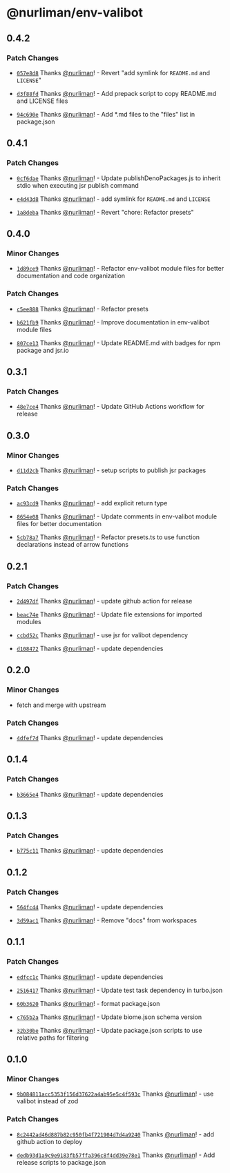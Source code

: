 # @nurliman/env-valibot

## 0.4.2

### Patch Changes

- [`057e8d8`](https://github.com/nurliman/env-valibot/commit/057e8d8257265a59b1a05bf6aaeedf84fc5aa758) Thanks [@nurliman](https://github.com/nurliman)! - Revert "add symlink for `README.md` and `LICENSE`"

- [`d3f88fd`](https://github.com/nurliman/env-valibot/commit/d3f88fdb1d70ee83f01626b9866b0d520d1bdbab) Thanks [@nurliman](https://github.com/nurliman)! - Add prepack script to copy README.md and LICENSE files

- [`94c690e`](https://github.com/nurliman/env-valibot/commit/94c690e8084569918155c9e49595ec352ab469f5) Thanks [@nurliman](https://github.com/nurliman)! - Add \*.md files to the "files" list in package.json

## 0.4.1

### Patch Changes

- [`0cf6dae`](https://github.com/nurliman/env-valibot/commit/0cf6daeafaf67f0a5848744d9193c4cc7833300c) Thanks [@nurliman](https://github.com/nurliman)! - Update publishDenoPackages.js to inherit stdio when executing jsr publish command

- [`e4d43d8`](https://github.com/nurliman/env-valibot/commit/e4d43d8e2aa8f6387d45dd48e13354c988ec66a5) Thanks [@nurliman](https://github.com/nurliman)! - add symlink for `README.md` and `LICENSE`

- [`1a8deba`](https://github.com/nurliman/env-valibot/commit/1a8debaa942a98a131cfb98e0501fd0a75c99e4e) Thanks [@nurliman](https://github.com/nurliman)! - Revert "chore: Refactor presets"

## 0.4.0

### Minor Changes

- [`1d89ce9`](https://github.com/nurliman/env-valibot/commit/1d89ce929f9f7dc01c0788141c69cf0ba6d54df4) Thanks [@nurliman](https://github.com/nurliman)! - Refactor env-valibot module files for better documentation and code organization

### Patch Changes

- [`c5ee888`](https://github.com/nurliman/env-valibot/commit/c5ee888f81001f2cba0ef99b7a9a62e602388fc5) Thanks [@nurliman](https://github.com/nurliman)! - Refactor presets

- [`b621fb9`](https://github.com/nurliman/env-valibot/commit/b621fb9afccf3c7de6f82aa36505dd10d71b6052) Thanks [@nurliman](https://github.com/nurliman)! - Improve documentation in env-valibot module files

- [`807ce13`](https://github.com/nurliman/env-valibot/commit/807ce138b40eb915b8015e1507624be216cf2dca) Thanks [@nurliman](https://github.com/nurliman)! - Update README.md with badges for npm package and jsr.io

## 0.3.1

### Patch Changes

- [`48e7ce4`](https://github.com/nurliman/env-valibot/commit/48e7ce4ea6454f456c42694bfd0e0bd2146a5d49) Thanks [@nurliman](https://github.com/nurliman)! - Update GitHub Actions workflow for release

## 0.3.0

### Minor Changes

- [`d11d2cb`](https://github.com/nurliman/env-valibot/commit/d11d2cb5c6e111e7d6bd23b2b8467cc091c21010) Thanks [@nurliman](https://github.com/nurliman)! - setup scripts to publish jsr packages

### Patch Changes

- [`ac93cd9`](https://github.com/nurliman/env-valibot/commit/ac93cd90b38fcc0fd946faf78f937d80c155ed39) Thanks [@nurliman](https://github.com/nurliman)! - add explicit return type

- [`8654e08`](https://github.com/nurliman/env-valibot/commit/8654e08fa4f755c63bb81b1fe5899c79ecf5e198) Thanks [@nurliman](https://github.com/nurliman)! - Update comments in env-valibot module files for better documentation

- [`5cb78a7`](https://github.com/nurliman/env-valibot/commit/5cb78a7c9bb3370b18351425ca0ab6fd6204e3cf) Thanks [@nurliman](https://github.com/nurliman)! - Refactor presets.ts to use function declarations instead of arrow functions

## 0.2.1

### Patch Changes

- [`2d497df`](https://github.com/nurliman/env-valibot/commit/2d497df9aaf73fe613212014bce0eddefc8187ec) Thanks [@nurliman](https://github.com/nurliman)! - update github action for release

- [`beac74e`](https://github.com/nurliman/env-valibot/commit/beac74e5742cc7a7c0a86744c7885ffc296e1f39) Thanks [@nurliman](https://github.com/nurliman)! - Update file extensions for imported modules

- [`ccbd52c`](https://github.com/nurliman/env-valibot/commit/ccbd52cdc20b0ab80c3d19f0bc099f651f2c62af) Thanks [@nurliman](https://github.com/nurliman)! - use jsr for valibot dependency

- [`d108472`](https://github.com/nurliman/env-valibot/commit/d108472202b40065f37bfd9fb6efae99c24ee0ad) Thanks [@nurliman](https://github.com/nurliman)! - update dependencies

## 0.2.0

### Minor Changes

- fetch and merge with upstream

### Patch Changes

- [`4dfef7d`](https://github.com/nurliman/env-valibot/commit/4dfef7d69ff19c742c8218c21e28aaf43591ff3c) Thanks [@nurliman](https://github.com/nurliman)! - update dependencies

## 0.1.4

### Patch Changes

- [`b3665e4`](https://github.com/nurliman/env-valibot/commit/b3665e4be9f16f00caa906180986442d8e74a265) Thanks [@nurliman](https://github.com/nurliman)! - update dependencies

## 0.1.3

### Patch Changes

- [`b775c11`](https://github.com/nurliman/env-valibot/commit/b775c1184744c09864d205a4c83b8658653107f7) Thanks [@nurliman](https://github.com/nurliman)! - update dependencies

## 0.1.2

### Patch Changes

- [`564fc44`](https://github.com/nurliman/env-valibot/commit/564fc440b5bc2a9645cd87c1c692296a9f141497) Thanks [@nurliman](https://github.com/nurliman)! - update dependencies

- [`3d59ac1`](https://github.com/nurliman/env-valibot/commit/3d59ac153fee2f51a0e86a84daaa77f93529a69d) Thanks [@nurliman](https://github.com/nurliman)! - Remove "docs" from workspaces

## 0.1.1

### Patch Changes

- [`edfcc1c`](https://github.com/nurliman/env-valibot/commit/edfcc1c333cfaf80ebb830b3b05880c376787eb0) Thanks [@nurliman](https://github.com/nurliman)! - update dependencies

- [`2516417`](https://github.com/nurliman/env-valibot/commit/2516417be46c5004e19a593b0c81e879338fe9ed) Thanks [@nurliman](https://github.com/nurliman)! - Update test task dependency in turbo.json

- [`60b3620`](https://github.com/nurliman/env-valibot/commit/60b3620562e6712e0b66dceb7aa8118845048d80) Thanks [@nurliman](https://github.com/nurliman)! - format package.json

- [`c765b2a`](https://github.com/nurliman/env-valibot/commit/c765b2a4e57131a33a09f1315b792332c6875e6d) Thanks [@nurliman](https://github.com/nurliman)! - Update biome.json schema version

- [`32b30be`](https://github.com/nurliman/env-valibot/commit/32b30be388c570ebc796e399629e6b0d07088992) Thanks [@nurliman](https://github.com/nurliman)! - Update package.json scripts to use relative paths for filtering

## 0.1.0

### Minor Changes

- [`9b084811acc5353f156d37622a4ab95e5c4f593c`](https://github.com/nurliman/env-valibot/commit/9b084811acc5353f156d37622a4ab95e5c4f593c) Thanks [@nurliman](https://github.com/nurliman)! - use valibot instead of zod

### Patch Changes

- [`8c2442ad46d887b82c950fb4f721904d7d4a9240`](https://github.com/nurliman/env-valibot/commit/8c2442ad46d887b82c950fb4f721904d7d4a9240) Thanks [@nurliman](https://github.com/nurliman)! - add github action to deploy

- [`dedb93d1a9c9e9183fb57ffa396c8f4dd39e78e1`](https://github.com/nurliman/env-valibot/commit/dedb93d1a9c9e9183fb57ffa396c8f4dd39e78e1) Thanks [@nurliman](https://github.com/nurliman)! - Add release scripts to package.json
